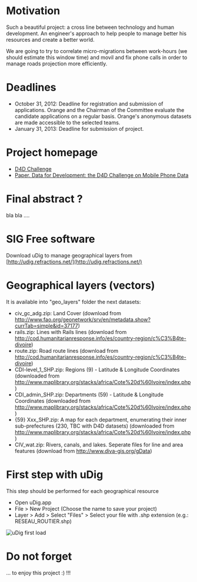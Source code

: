 # Motivation 
Such a beautiful project: a cross line between technology and human development. An engineer's approach to help people to manage better his resources and create a better world.

We are going to try to correlate micro-migrations between work-hours (we should estimate this window time) and movil and fix phone calls in order to manage roads projection more efficiently.

# Deadlines
* October 31, 2012: Deadline for registration and submission  of applications. Orange and the Chairman of the Committee evaluate the candidate  applications on a regular basis. Orange's anonymous datasets are made accessible  to the selected teams.
* January 31, 2013: Deadline for submission of  project.

# Project homepage
* [D4D Challenge](http://www.d4d.orange.com/home) 
* [Paper. Data for Development: the D4D Challenge on Mobile Phone Data](http://arxiv.org/abs/1210.0137) 

# Final abstract ?
bla bla ....

# SIG Free software
Download uDig to manage geographical layers from [http://udig.refractions.net/](http://udig.refractions.net/)


# Geographical layers (vectors)
It is available into "geo_layers" folder the next datasets:

* civ_gc_adg.zip: Land Cover (download from http://www.fao.org/geonetwork/srv/en/metadata.show?currTab=simple&id=37177)
* rails.zip: Lines with Rails lines (download from http://cod.humanitarianresponse.info/es/country-region/c%C3%B4te-divoire)
* route.zip: Road route lines (download from http://cod.humanitarianresponse.info/es/country-region/c%C3%B4te-divoire)
* CDI-level_1_SHP.zip: Regions (9) - Latitude & Longitude Coordinates (downloaded from http://www.maplibrary.org/stacks/africa/Cote%20d%60Ivoire/index.php)
* CDI_admin_SHP.zip: Departments (59) - Latitude & Longitude Coordinates (downloaded from http://www.maplibrary.org/stacks/africa/Cote%20d%60Ivoire/index.php)
* {59} Xxx_SHP.zip: A map for each department, enumerating their inner sub-prefectures (230, TBC with D4D datasets) (downloaded from http://www.maplibrary.org/stacks/africa/Cote%20d%60Ivoire/index.php)
* CIV_wat.zip: Rivers, canals, and lakes. Seperate files for line and area features (download from http://www.diva-gis.org/gData)	

# First step with uDig

This step should be performed for each geographical resource

* Open uDig.app
* File > New Project (Choose the name to save your project)
* Layer > Add > Select "Files" > Select your file with .shp extension (e.g.: RESEAU_ROUTIER.shp)
	
![uDig first load](https://raw.github.com/rmaestre/d4d-challenge/master/doc/img/udig_first_load.png?login=rmaestre&token=3a881e97db2dbfd3f32585885c67501b)

# Do not forget
... to enjoy this project  :) !!!